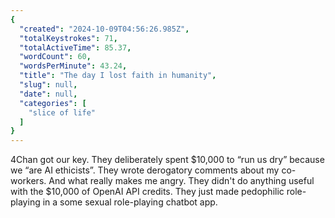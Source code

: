 ```yaml
---
{
  "created": "2024-10-09T04:56:26.985Z",
  "totalKeystrokes": 71,
  "totalActiveTime": 85.37,
  "wordCount": 60,
  "wordsPerMinute": 43.24,
  "title": "The day I lost faith in humanity",
  "slug": null,
  "date": null,
  "categories": [
    "slice of life"
  ]
}
---
```

4Chan got our key. They deliberately spent $10,000 to “run us dry” because we “are AI ethicists”. They wrote derogatory comments about my co-workers. And what really makes me angry. They didn't do anything useful with the $10,000 of OpenAI API credits. They just made pedophilic role-playing in a some sexual role-playing chatbot app.
